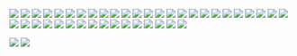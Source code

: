 ![](https://cdn.discordapp.com/attachments/1167253026487148554/1186991404967272549/3.gif?ex=659542e4&is=6582cde4&hm=d4dc51b0c3e44cc06c249260d1bae749ae2e12fc3e5dc94c4e93a2f65d6b9468&) ![](https://cdn.discordapp.com/attachments/1167253026487148554/1186991405508333668/4b15512b_original.png?ex=659542e4&is=6582cde4&hm=2912fc629250dfe4b354bd143d27f3409ba0b0cb1f5ad6ee2a7341babc805c27&) ![](https://cdn.discordapp.com/attachments/1167253026487148554/1186991405856477184/10cbf6a3_original.png?ex=659542e4&is=6582cde4&hm=b893c5f848c29932c12fac908cfa248b5240ddb5ab650694ed332f8c600ce5ae&) ![](https://cdn.discordapp.com/attachments/1167253026487148554/1186991888671191070/13c073dd_original.png?ex=65954357&is=6582ce57&hm=33e32d79e7462d773c08ee0fe62c5f75220e9ce09dd17c0d7fa5cfb56d7ae134&) ![](https://cdn.discordapp.com/attachments/1167253026487148554/1186991863442448434/d18kiov-cce78da7-903f-4ee0-8161-0d179cc6bb2f.gif?ex=65954351&is=6582ce51&hm=2b048eea928ed0b7f74eb5ec700aa5d249ac4d5124798813ff13b0517877c865&) ![](https://cdn.discordapp.com/attachments/1167253026487148554/1186992291005599764/tumblr_00e1dd79720787f0d6508e94969f5920_1b2d4356_100.png?ex=659543b7&is=6582ceb7&hm=b63d5edf12039c2d422e9b57b50bb11001d1c8fcbbb9ce1051fb0b4039314d00&) ![](https://cdn.discordapp.com/attachments/1167253026487148554/1186992550981148702/tumblr_8ee121c780b4a9bc7ebdf4eeb87f8e8a_0194a917_100.webp?ex=659543f5&is=6582cef5&hm=ed37d6258939cd0a402fab07c4df37141990dfba4afc3ccc037549ae51d2e933&0) ![](https://cdn.discordapp.com/attachments/1167253026487148554/1186991635536564284/24668037_original.png?ex=6595431b&is=6582ce1b&hm=9b6d82718f497262450cb970856e85c705593d28226f41e249b15f56606ecfca&) ![](https://cdn.discordapp.com/attachments/1167253026487148554/1186992125238312980/eb7d8893_original.jpg?ex=6595438f&is=6582ce8f&hm=7dbb79317e6a9a3b4ec902434052bba9d385eea65849fb0c74f84c6933bee444&) ![](https://cdn.discordapp.com/attachments/1167253026487148554/1186993873923350568/tumblr_7b36ed94cd18c4a9abae1ef311e85ecc_0d8ef68c_100.webp?ex=65954530&is=6582d030&hm=f1d2bfe1c1a15b811e084f2fe5c28d468ed7bc6b0bfcd4045316b9b784b49537&) ![](https://cdn.discordapp.com/attachments/1167253026487148554/1186994116299591830/tumblr_521ec135a9f52c3605ce1fcc23fe3cf1_7c4a025e_100.png?ex=6595456a&is=6582d06a&hm=8b5b1b7955cda462d617ef8cc1dab503539a1e4272fe2661128fa2db29f8977d&) ![](https://cdn.discordapp.com/attachments/1167253026487148554/1186993604258975745/icp_stamp_by_cheetana_d14nxq2-fullview.jpg?ex=659544f0&is=6582cff0&hm=65049f59f9818f97cfa89cdd7db6c22b92f22dfd797852871831b74fdb5f3527&) ![](https://cdn.discordapp.com/attachments/1167253026487148554/1186993650824118282/mikufig.png?ex=659544fb&is=6582cffb&hm=396fc807dfe4fc8425ffb370333eff165c493d8ec44b66c91c93348169862f40&) ![](https://cdn.discordapp.com/attachments/1167253026487148554/1186993570461257838/b7.png?ex=659544e8&is=6582cfe8&hm=ba06207de97fa88b2dfec49a31b14e3dd289cf2bda7699254b38001266bb5c82&)
![](https://cdn.discordapp.com/attachments/1167253026487148554/1186993744919134289/rain3.gifex=65954512&is=6582d012&hm=b8e2795f9f537f911b012c4f1b315ab569b58c5eed1eca9fc9cc25f108c20dd8&) ![](https://cdn.discordapp.com/attachments/1167253026487148554/1186994767159103488/tumblr_e32262102b293918fbd1efbf1c926550_0fa9d4b3_100.png?ex=65954605&is=6582d105&hm=232372daa01479038e79c79e624bfdb5bc5500c76bb86d15ce37287220c6ccff&) ![](https://cdn.discordapp.com/attachments/1167253026487148554/1186994889817341952/tumblr_cb4261d64c90c0e4d066bad2cc85b8b9_2a4175c7_100.jpg?ex=65954623&is=6582d123&hm=fa8872e5ffb414220dac41170e4ee71e1b5324a8e5b16d7db084494d1c037850&) ![](https://cdn.discordapp.com/attachments/1167253026487148554/1186994977868361799/tumblr_3fe8635cc25ca5694170f1b7a2a97782_0a66948f_100.png?ex=65954638&is=6582d138&hm=123ad2b82c0a397d5fe7e122539c476238e16a031d411205c08b03f46bc2426b&) ![](https://cdn.discordapp.com/attachments/1167253026487148554/1186995265698267197/tumblr_7b2d2bc2daaa7e49b4060f50580ac32c_e6cd1fba_100.webp?ex=6595467c&is=6582d17c&hm=49cbcd42f117afe3280b51b2755005d3171ea05a1656db0f96814119c26bb615&) ![](https://cdn.discordapp.com/attachments/1167253026487148554/1186995430198882305/tumblr_1e4fa08c950afb44700ac9665fb2b43f_07b46958_100.webp?ex=659546a3&is=6582d1a3&hm=976903f26f0ade8f7f23bb6d838c6a95261de162e992e3a1c9500dad457a1007&) ![](https://cdn.discordapp.com/attachments/1167253026487148554/1186995622881005568/tumblr_9245a15dad34f3b6bd5179908407ec73_ccf91077_100.jpg?ex=659546d1&is=6582d1d1&hm=0f734a478ac6962fff54df54d237c571c73738ac97f0374c8a5395df786efe36&) ![](https://cdn.discordapp.com/attachments/1167253026487148554/1186999415131619408/tumblr_33040e38bb0d60d7ab6e1e664560b2a7_a8e7785b_100.webp?ex=65954a59&is=6582d559&hm=4c06995f086c7bc7a1b64f649ae6f42ed1d69e6f09ce9bbdf863cf355ca6c5ca&) ![](https://cdn.discordapp.com/attachments/1167253026487148554/1186999530139418634/tumblr_848fad30c7784bbaed21e2df272ce00f_418630ac_100.webp?ex=65954a75&is=6582d575&hm=40984972fdec8d128e5e5756a75ee9d6ad34c0a416e20480e1b764ecbc9bfad8&) ![](https://cdn.discordapp.com/attachments/1167253026487148554/1186999646552330290/tumblr_19fba37de7773b903739c2e44820c638_9aa9f1ae_100.webp?ex=65954a91&is=6582d591&hm=f7cb2d17af9da6a7247b21a8b8b5feb07bfaa320f8f00259b4bf1f367e977ef4&) ![](https://cdn.discordapp.com/attachments/1167253026487148554/1187002077977776239/tumblr_ab97eeb6776d2587153f1d05eea4712b_c08fee09_100.webp?ex=65954cd4&is=6582d7d4&hm=e8b7a4aaba2b7708677bdb7185906fb35d5628e519febd09b18fe0082c41db1b&) ![](https://cdn.discordapp.com/attachments/1167253026487148554/1187002359453339688/eb38775a.png?ex=65954d17&is=6582d817&hm=f1fb9434b70912ab7cb8a74f3ad92d9c4a785c08e591ae13f0d3dcf2ecee2724&) ![](https://cdn.discordapp.com/attachments/1167253026487148554/1187002003486949396/tumblr_c3e3e0f61f47c28a7ddb0ef648082f04_df55c272_100.png?ex=65954cc3&is=6582d7c3&hm=1c65ba4f2e7212104c7f9f8a83141f6617b015841654e67a60602e82280201d7&) ![](https://cdn.discordapp.com/attachments/1167253026487148554/1187003473137508403/tumblr_04e044c1d6c378fc95d2e1151ac70cfb_c052b177_100.webp?ex=65954e21&is=6582d921&hm=aecfe2294ce89f201db5d886d4cd877a475e73056b15702cd6da7f6e7034a8ee&) ![](https://cdn.discordapp.com/attachments/1167253026487148554/1187006766182060053/tumblr_ec55d0e76bc72a96b0acccae7bb2274e_59105731_100.webp?ex=65955132&is=6582dc32&hm=de87b1736ac2819195ee2ff1634c1a53978ce549bafc1f079a033247e841b564&) ![](https://cdn.discordapp.com/attachments/1167253026487148554/1187007724551151646/have_sex.png?ex=65955217&is=6582dd17&hm=45a87e5653857200e044707309912b6d5b60e89d3fa706c8f5e3604d697cf71c&)
![](https://cdn.discordapp.com/attachments/1167253026487148554/1187249590710304850/tumblr_2d86bc631c58a1fab7897dd34721cbe8_31c7d2a0_100.png?ex=65963358&is=6583be58&hm=bcc2407c30893a9886b37f0c4e4aceab667e8acdf62e08c2a65bbcbf782f4167&) ![](https://cdn.discordapp.com/attachments/1167253026487148554/1187249822168780830/tumblr_378ee2b4d4f1cce88a45b829baefb67d_6303ba72_100.png?ex=6596338f&is=6583be8f&hm=5e80af0c16ecfdc55823a109afa292dd9577b6373b0e7703883557a570d27a67&) ![](https://cdn.discordapp.com/attachments/1167253026487148554/1187264989170499677/ezgif-5-84526defb6.webp?ex=659641af&is=6583ccaf&hm=d6b4d6469f59bde40e0c055c7b9fe7afbef6cd8ed9d13ea6d69caf1b248547a2&) ![](https://cdn.discordapp.com/attachments/1167253026487148554/1187266021518757958/tumblr_d986e09c56ec80f693224ee813893403_328ee358_100.png?ex=659642a5&is=6583cda5&hm=6f77a55844e70420c14cf530094128fa200057f30a9384fffb7b2fb31f426c72&) ![](https://cdn.discordapp.com/attachments/1167253026487148554/1187266129387851786/tumblr_9c87ecf0e5889c9fc02f6faeac0a2645_5f0c404d_100.webp?ex=659642bf&is=6583cdbf&hm=2a3e332b92a3bdbdbf7cff83a5d41e0dfae23bb06292449b34bbe31f2c47e9bd&) ![](https://cdn.discordapp.com/attachments/1167253026487148554/1187266275332849684/winterdriving.gif?ex=659642e2&is=6583cde2&hm=058cd8fb69b781bb410b05b43c1a26881cc00d297ce035ce1062490bf4843996&) ![](https://cdn.discordapp.com/attachments/1167253026487148554/1187266570779643975/tumblr_fbb2d3a625010500ca1a3b47fa215a01_7427454a_100.webp?ex=65964328&is=6583ce28&hm=5a63ab52657db637d5b563456df04f0e1428d90fc0105094826a65435669fb9b&) ![](https://cdn.discordapp.com/attachments/1167253026487148554/1187267085261348904/iygbnjki.gif?ex=659643a3&is=6583cea3&hm=0ff4631fd88a750faf605a8ec7467c4de0f32287c733aafe5260168bf0772933&) ![](https://cdn.discordapp.com/attachments/1167253026487148554/1187267051866312714/glow_in_the_dark_by_glittersludge-day6eyf.png?ex=6596439b&is=6583ce9b&hm=29a0f9eeaea73ffbafabacf9f9680427eb0961864e0c4011ef02d3a1d4166f38&) ![](https://cdn.discordapp.com/attachments/1167253026487148554/1187267142178062426/tumblr_848fad30c7784bbaed21e2df272ce00f_418630ac_100.webp?ex=659643b1&is=6583ceb1&hm=4f0d9aa7bfbf99df5a2ed67e05a36c7c7f1828ae790923eee941ab6edbfaeee8&) ![](https://cdn.discordapp.com/attachments/1167253026487148554/1187267341399101471/this_is_how_i_feel_by_mr_stamp.gif?ex=659643e0&is=6583cee0&hm=15d420e635d0dfba12d41623abf41ce323695933602ff38bafb94a04d3529a6c&)

![](https://cdn.discordapp.com/attachments/1081784190460239912/1188074338344247346/tumblr_2c4c0be80d0bfaeb276ffaacfd1e91b8_408e86fd_250.webp?ex=65993373&is=6586be73&hm=b4be68f35a4764fae9521b84abdcdc21123d5f8937b8f7e5c086c4dc14f05fb5&) ![](https://cdn.discordapp.com/attachments/1081784190460239912/1188074545857433692/tumblr_a06318dd0973346470e6235198aa1313_ed36b3a2_250.webp?ex=659933a5&is=6586bea5&hm=79a11c971070cdb41f1f6d007110c55d9ff7a24a48806dd0e15c7a7f8d982aad&)
